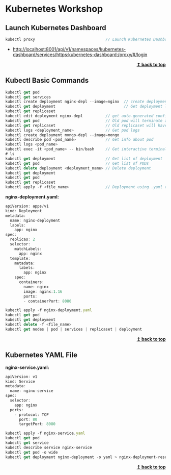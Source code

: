 # Kubernetes Workshop

## Launch Kubernetes Dashboard

```js
kubectl proxy                               // Launch Kubernetes Dashboard
```

* [http://localhost:8001/api/v1/namespaces/kubernetes-dashboard/services/https:kubernetes-dashboard:/proxy/#/login](http://localhost:8001/api/v1/namespaces/kubernetes-dashboard/services/https:kubernetes-dashboard:/proxy/#/login)

<div align="right">
    <b><a href="#">↥ back to top</a></b>
</div>

## Kubectl Basic Commands

```js
kubectl get pod
kubectl get services
kubectl create deployment nginx-depl --image=nginx  // create deployment using nginx
kubectl get deployment                              // Get deployment list
kubectl get replicaset
kubectl edit deployment nginx-depl          // get auto-generated configuration file with default values
kubectl get pod                             // Old pod will terminate and new pod will be generated based on new values
kubectl get replicaset                      // Old replicaset will have zero pod
kubectl logs <deployment_name>              // Get pod logs
kubectl create deployment mongo-depl --image=mongo
kubectl describe pod <pod_name>             // Get info about pod
kubectl logs <pod_name>
kubectl exec -it <pod_name> -- bin/bash     // Get interactive terminal
# ls
kubectl get deployment                      // Get list of deployment
kubectl get pod                             // Get list of PODs
kubectl delete deployment <deployment_name> // Delete deployment
kubectl get deployment
kubectl get pod
kubectl get replicaset
kubectl apply -f <file_name>                // Deployment using .yaml config file
```

**nginx-deployment.yaml:**

```js
apiVersion: apps/v1
kind: Deployment
metadata:
  name: nginx-deployment
  labels:
    app: nginx
spec:
  replicas: 2
  selector:
    matchLabels:
      app: nginx
  template:
    metadata:
      labels:
        app: nginx
    spec:
      containers:
      - name: nginx
        image: nginx:1.16
        ports:
        - containerPort: 8080
```

```js
kubectl apply -f nginx-deployment.yaml
kubectl get pod
kubectl get deployment
kubectl delete -f <file_name>
kubectl get nodes | pod | services | replicaset | deployment
```

<div align="right">
    <b><a href="#">↥ back to top</a></b>
</div>

## Kubernetes YAML File

**nginx-service.yaml:**

```js
apiVersion: v1
kind: Service
metadata:
  name: nginx-service
spec:
  selector:
    app: nginx
  ports:
    - protocol: TCP
      port: 80
      targetPort: 8080
```

```js
kubectl apply -f nginx-service.yaml                                             // Apply nginx service
kubectl get pod
kubectl get service                             
kubectl describe service nginx-service                                          // Get service description
kubectl get pod -o wide                                                         // Get detail information of POD
kubectl get deployment nginx-deployment -o yaml > nginx-deployment-result.yaml  // Deployment yaml result
```

<div align="right">
    <b><a href="#">↥ back to top</a></b>
</div>
